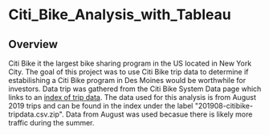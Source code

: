 # Citi_Bike_Analysis_with_Tableau
## Overview 
Citi Bike it the largest bike sharing program in the US located in New York City. The goal of this project was to use Citi Bike trip data to determine if estabilishing a Citi Bike program in Des Moines would be worthwhile for investors. Data trip was gathered from the Citi Bike System Data page which links to an [index of trip data](https://s3.amazonaws.com/tripdata/index.html). The data used for this analysis is from August 2019 trips and can be found in the index under the label "201908-citibike-tripdata.csv.zip". Data from August was used becasue there is likely more traffic during the summer. 
